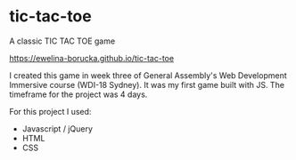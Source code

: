 # tic-tac-toe
A classic TIC TAC TOE game 

https://ewelina-borucka.github.io/tic-tac-toe

I created this game in week three of General Assembly's Web Development Immersive course (WDI-18 Sydney). 
It was my first game built with JS.
The timeframe for the project was 4 days. 

For this project I used:
* Javascript / jQuery
* HTML
* CSS
